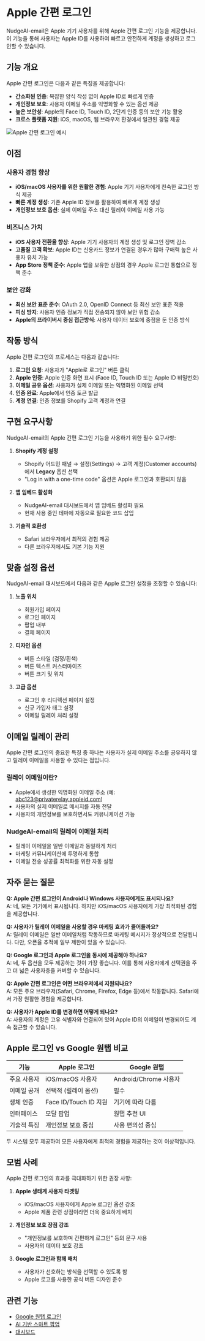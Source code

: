 # Apple 간편 로그인

NudgeAI-email은 Apple 기기 사용자를 위해 Apple 간편 로그인 기능을 제공합니다. 이 기능을 통해 사용자는 Apple ID를 사용하여 빠르고 안전하게 계정을 생성하고 로그인할 수 있습니다.

## 기능 개요

Apple 간편 로그인은 다음과 같은 특징을 제공합니다:

- **간소화된 인증**: 복잡한 양식 작성 없이 Apple ID로 빠르게 인증
- **개인정보 보호**: 사용자 이메일 주소를 익명화할 수 있는 옵션 제공
- **높은 보안성**: Apple의 Face ID, Touch ID, 2단계 인증 등의 보안 기능 활용
- **크로스 플랫폼 지원**: iOS, macOS, 웹 브라우저 환경에서 일관된 경험 제공

![Apple 간편 로그인 예시](https://via.placeholder.com/600x300?text=Apple+간편+로그인+예시)

## 이점

### 사용자 경험 향상
- **iOS/macOS 사용자를 위한 원활한 경험**: Apple 기기 사용자에게 친숙한 로그인 방식 제공
- **빠른 계정 생성**: 기존 Apple ID 정보를 활용하여 빠르게 계정 생성
- **개인정보 보호 옵션**: 실제 이메일 주소 대신 릴레이 이메일 사용 가능

### 비즈니스 가치
- **iOS 사용자 전환율 향상**: Apple 기기 사용자의 계정 생성 및 로그인 장벽 감소
- **고품질 고객 확보**: Apple ID는 신용카드 정보가 연결된 경우가 많아 구매력 높은 사용자 유치 가능
- **App Store 정책 준수**: Apple 앱을 보유한 상점의 경우 Apple 로그인 통합으로 정책 준수

### 보안 강화
- **최신 보안 표준 준수**: OAuth 2.0, OpenID Connect 등 최신 보안 표준 적용
- **피싱 방지**: 사용자 인증 정보가 직접 전송되지 않아 보안 위험 감소
- **Apple의 프라이버시 중심 접근방식**: 사용자 데이터 보호에 중점을 둔 인증 방식

## 작동 방식

Apple 간편 로그인의 프로세스는 다음과 같습니다:

1. **로그인 요청**: 사용자가 "Apple로 로그인" 버튼 클릭
2. **Apple 인증**: Apple 인증 화면 표시 (Face ID, Touch ID 또는 Apple ID 비밀번호)
3. **이메일 공유 옵션**: 사용자가 실제 이메일 또는 익명화된 이메일 선택
4. **인증 완료**: Apple에서 인증 토큰 발급
5. **계정 연결**: 인증 정보를 Shopify 고객 계정과 연결

## 구현 요구사항

NudgeAI-email의 Apple 간편 로그인 기능을 사용하기 위한 필수 요구사항:

1. **Shopify 계정 설정**
   - Shopify 어드민 패널 → 설정(Settings) → 고객 계정(Customer accounts)에서 **Legacy** 옵션 선택
   - "Log in with a one-time code" 옵션은 Apple 로그인과 호환되지 않음

2. **앱 임베드 활성화**
   - NudgeAI-email 대시보드에서 앱 임베드 활성화 필요
   - 현재 사용 중인 테마에 자동으로 필요한 코드 삽입

3. **기술적 호환성**
   - Safari 브라우저에서 최적의 경험 제공
   - 다른 브라우저에서도 기본 기능 지원

## 맞춤 설정 옵션

NudgeAI-email 대시보드에서 다음과 같은 Apple 로그인 설정을 조정할 수 있습니다:

1. **노출 위치**
   - 회원가입 페이지
   - 로그인 페이지
   - 팝업 내부
   - 결제 페이지

2. **디자인 옵션**
   - 버튼 스타일 (검정/흰색)
   - 버튼 텍스트 커스터마이즈
   - 버튼 크기 및 위치

3. **고급 옵션**
   - 로그인 후 리디렉션 페이지 설정
   - 신규 가입자 태그 설정
   - 이메일 릴레이 처리 설정

## 이메일 릴레이 관리

Apple 간편 로그인의 중요한 특징 중 하나는 사용자가 실제 이메일 주소를 공유하지 않고 릴레이 이메일을 사용할 수 있다는 점입니다.

### 릴레이 이메일이란?
- Apple에서 생성한 익명화된 이메일 주소 (예: abc123@privaterelay.appleid.com)
- 사용자의 실제 이메일로 메시지를 자동 전달
- 사용자의 개인정보를 보호하면서도 커뮤니케이션 가능

### NudgeAI-email의 릴레이 이메일 처리
- 릴레이 이메일을 일반 이메일과 동일하게 처리
- 마케팅 커뮤니케이션에 투명하게 통합
- 이메일 전송 성공률 최적화를 위한 자동 설정

## 자주 묻는 질문

**Q: Apple 간편 로그인이 Android나 Windows 사용자에게도 표시되나요?**  
A: 네, 모든 기기에서 표시됩니다. 하지만 iOS/macOS 사용자에게 가장 최적화된 경험을 제공합니다.

**Q: 사용자가 릴레이 이메일을 사용할 경우 마케팅 효과가 줄어들까요?**  
A: 릴레이 이메일은 일반 이메일처럼 작동하므로 마케팅 메시지가 정상적으로 전달됩니다. 다만, 오픈율 추적에 일부 제한이 있을 수 있습니다.

**Q: Google 로그인과 Apple 로그인을 동시에 제공해야 하나요?**  
A: 네, 두 옵션을 모두 제공하는 것이 가장 좋습니다. 이를 통해 사용자에게 선택권을 주고 더 넓은 사용자층을 커버할 수 있습니다.

**Q: Apple 간편 로그인은 어떤 브라우저에서 지원되나요?**  
A: 모든 주요 브라우저(Safari, Chrome, Firefox, Edge 등)에서 작동합니다. Safari에서 가장 원활한 경험을 제공합니다.

**Q: 사용자가 Apple ID를 변경하면 어떻게 되나요?**  
A: 사용자의 계정은 고유 식별자와 연결되어 있어 Apple ID의 이메일이 변경되어도 계속 접근할 수 있습니다.

## Apple 로그인 vs Google 원탭 비교

| 기능 | Apple 로그인 | Google 원탭 |
|------|-------------|------------|
| 주요 사용자 | iOS/macOS 사용자 | Android/Chrome 사용자 |
| 이메일 공개 | 선택적 (릴레이 옵션) | 필수 |
| 생체 인증 | Face ID/Touch ID 지원 | 기기에 따라 다름 |
| 인터페이스 | 모달 팝업 | 원탭 추천 UI |
| 기술적 특징 | 개인정보 보호 중심 | 사용 편의성 중심 |

두 시스템 모두 제공하여 모든 사용자에게 최적의 경험을 제공하는 것이 이상적입니다.

## 모범 사례

Apple 간편 로그인의 효과를 극대화하기 위한 권장 사항:

1. **Apple 생태계 사용자 타겟팅**
   - iOS/macOS 사용자에게 Apple 로그인 옵션 강조
   - Apple 제품 관련 상점이라면 더욱 중요하게 배치

2. **개인정보 보호 장점 강조**
   - "개인정보를 보호하며 간편하게 로그인" 등의 문구 사용
   - 사용자의 데이터 보호 강조

3. **Google 로그인과 함께 배치**
   - 사용자가 선호하는 방식을 선택할 수 있도록 함
   - Apple 로고를 사용한 공식 버튼 디자인 준수

## 관련 기능

- [Google 원탭 로그인](google-one-tap.md)
- [AI 기반 스마트 팝업](smart-popups.md)
- [대시보드](dashboard.md) 
